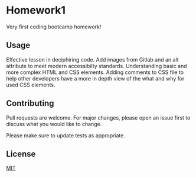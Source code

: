 # Homework1
Very first coding bootcamp homework!

## Usage
Effective lesson in deciphiring code. Add images from Gitlab and an alt attribute to meet modern accessibilty standards. Understanding basic and more complex HTML and CSS elements. Adding comments to CSS file to help other developers have a more in depth view of the what and why for used CSS elements.

## Contributing

Pull requests are welcome. For major changes, please open an issue first to discuss what you would like to change.

Please make sure to update tests as appropriate.

## License

[MIT](https://choosealicense.com/licenses/mit/)
